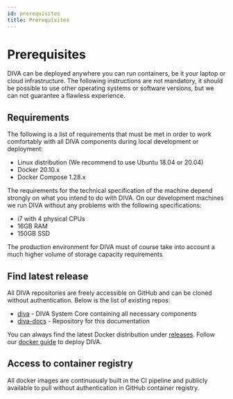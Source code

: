 ```yaml
---
id: prerequisites
title: Prerequisites
---
```


# Prerequisites

DIVA can be deployed anywhere you can run containers, be it your laptop or cloud infrastructure.
The following instructions are not mandatory, it should be possible to use other operating systems or software versions, but we can not guarantee a flawless experience.

## Requirements

The following is a list of requirements that must be met in order to work comfortably with all DIVA components during local development or deployment:

+ Linux distribution (We recommend to use Ubuntu 18.04 or 20.04)
+ Docker 20.10.x
+ Docker Compose 1.28.x

The requirements for the technical specification of the machine depend strongly on what you intend to do with DIVA.
On our development machines we run DIVA without any problems with the following specifications:

+ i7 with 4 physical CPUs
+ 16GB RAM
+ 150GB SSD

The production environment for DIVA must of course take into account a much higher volume of storage capacity requirements

## Find latest release

All DIVA repositories are freely accessible on GitHub and can be cloned without authentication. Below is the list of existing repos:

+ [diva](https://github.com/FraunhoferISST/diva) - DIVA System Core containing all necessary components
+ [diva-docs](https://github.com/FraunhoferISST/diva-docs) - Repository for this documentation

You can always find the latest Docker distribution under [releases](https://github.com/FraunhoferISST/diva/releases).
Follow our [docker guide](./docker.md) to  deploy DIVA.

## Access to container registry

All docker images are continuously built in the CI 
pipeline and publicly available to pull without authentication in GitHub container registry.
